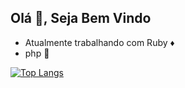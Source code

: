 ## Olá 👋, Seja Bem Vindo
- Atualmente trabalhando com Ruby ♦️
- php 🐘
<div>
  
[![Top Langs](https://github-readme-stats.vercel.app/api/top-langs/?username=EltonGaleti113&layout=donut&theme=dark)](https://github.com/EltonGaleti113/)  
</div>
